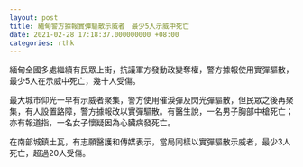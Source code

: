 ```yaml
---
layout: post
title: 緬甸警方據報實彈驅散示威者　最少5人示威中死亡
date: 2021-02-28 17:18:37.000000000 +08:00
categories: rthk
---
```


緬甸全國多處繼續有民眾上街，抗議軍方發動政變奪權，警方據報使用實彈驅散，最少5人在示威中死亡，幾十人受傷。

最大城市仰光一早有示威者聚集，警方使用催淚彈及閃光彈驅散，但民眾之後再聚集，有人設置路障，警方據報改以實彈驅散。有醫生說，一名男子胸部中槍死亡；亦有報道指，一名女子懷疑因為心臟病發死亡。

在南部城鎮土瓦，有志願醫護和傳媒表示，當局同樣以實彈驅散示威者，最少3人死亡，超過20人受傷。
